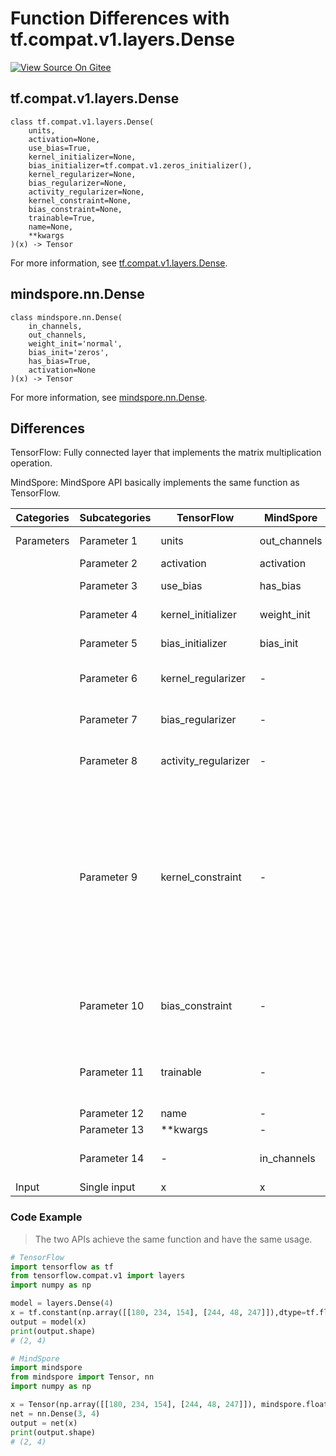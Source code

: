 # Function Differences with tf.compat.v1.layers.Dense

[![View Source On Gitee](https://mindspore-website.obs.cn-north-4.myhuaweicloud.com/website-images/r2.1/resource/_static/logo_source_en.svg)](https://gitee.com/mindspore/docs/blob/r2.1/docs/mindspore/source_en/note/api_mapping/tensorflow_diff/Dense.md)

## tf.compat.v1.layers.Dense

```text
class tf.compat.v1.layers.Dense(
    units,
    activation=None,
    use_bias=True,
    kernel_initializer=None,
    bias_initializer=tf.compat.v1.zeros_initializer(),
    kernel_regularizer=None,
    bias_regularizer=None,
    activity_regularizer=None,
    kernel_constraint=None,
    bias_constraint=None,
    trainable=True,
    name=None,
    **kwargs
)(x) -> Tensor
```

For more information, see [tf.compat.v1.layers.Dense](https://tensorflow.google.cn/versions/r2.6/api_docs/python/tf/compat/v1/layers/Dense).

## mindspore.nn.Dense

```text
class mindspore.nn.Dense(
    in_channels,
    out_channels,
    weight_init='normal',
    bias_init='zeros',
    has_bias=True,
    activation=None
)(x) -> Tensor
```

For more information, see [mindspore.nn.Dense](https://www.mindspore.cn/docs/en/r2.1/api_python/nn/mindspore.nn.Dense.html).

## Differences

TensorFlow: Fully connected layer that implements the matrix multiplication operation.

MindSpore: MindSpore API basically implements the same function as TensorFlow.

| Categories | Subcategories |TensorFlow | MindSpore | Differences |
| --- | --- | --- | --- |---|
| Parameters | Parameter 1  | units                | out_channels | Same function, different parameter names           |
|      | Parameter 2  | activation           | activation   | -   |
|      | Parameter 3  | use_bias             | has_bias     | Same function, different parameter names                |
|      | Parameter 4  | kernel_initializer   | weight_init  | Same function, different parameter names                |
|      | Parameter 5  | bias_initializer     | bias_init    | Same function, different parameter names            |
|      | Parameter 6  | kernel_regularizer   | -    | The regular function of the weight matrix. MindSpore does not have this parameter.        |
|      | Parameter 7  | bias_regularizer     |    -     | The regularization function for the deviation. MindSpore does not have this parameter.               |
|      | Parameter 8  | activity_regularizer |    -          | The regularization function for the output. MindSpore does not have this parameter.          |
|      | Parameter 9  | kernel_constraint    |    -   | Optional projection functions that will be applied to the kernel after the `Optimizer` program is updated (e.g., for implementing norm constraints or value constraints on layer weights). The function must take as input the unprojected variables and must return the projected variables (which must have the same shape). It is not safe to use constraints when doing asynchronous distributed training. MindSpore does not have this parameter |
|      | Parameter 10 | bias_constraint      |     -   | Optional projection function to be applied to the deviation after being updated by `Optimizer`. MindSpore does not have this parameter |
|      | Parameter 11 | trainable            |     -         | Boolean. If `True`, also adds the variable to the graph collection `GraphKeys.TRAINABLE_VARIABLES`. MindSpore does not have this parameter. |
|      | Parameter 12 | name     |     -     | Not involved   |
|      | Parameter 13 | **kwargs   |     -    | Not involved    |
|      | Parameter 14 | -    |     in_channels         | The spatial dimension of the input. TensorFlow does not have this parameter    |
|  Input   | Single input | x                 |     x         | -    |

### Code Example

> The two APIs achieve the same function and have the same usage.

```python
# TensorFlow
import tensorflow as tf
from tensorflow.compat.v1 import layers
import numpy as np

model = layers.Dense(4)
x = tf.constant(np.array([[180, 234, 154], [244, 48, 247]]),dtype=tf.float32)
output = model(x)
print(output.shape)
# (2, 4)

# MindSpore
import mindspore
from mindspore import Tensor, nn
import numpy as np

x = Tensor(np.array([[180, 234, 154], [244, 48, 247]]), mindspore.float32)
net = nn.Dense(3, 4)
output = net(x)
print(output.shape)
# (2, 4)
```

